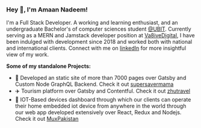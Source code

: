 
### Hey :wave:, I'm Amaan Nadeem!

I'm a Full Stack Developer. A working and learning enthusiast, and an undergraduate Bachelor's of computer sciences student [@UBIT](http://www.dcsubit.com/). Currently serving as a MERN and Jamstack developer position at [Va8iveDigital](https://va8ivedigital.com/), I have been indulged with development since 2018 and worked both with national and international clients. Connect with me on [linkedIn](https://www.linkedin.com/in/amaan-nadeem-4282581a2/) for more insightful view of my work.

  
**Some of my standalone Projects:**

- :bullettrain_side: Developed an static site of more than 7000 pages over Gatsby and Custom Node GraphQL Backend. Check it out [supersavermama](https://supersavermama.com/)
- :airplane: Tourism platform over Gatsby and Contentful. Check it out [zhutravel](https://zhutravel.com/)
- :robot: IOT-Based devices dashboard through which our clients can operate their home embedded iot device from anywhere in the world through our web app developed extensively over React, Redux and Nodejs. Check it out [MuxPakistan](http://mux-dashboard.herokuapp.com/)  